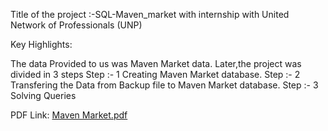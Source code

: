 Title of the project :-SQL-Maven_market with internship with United Network of Professionals (UNP)

Key Highlights:

The data Provided to us was Maven Market data.
Later,the project was divided in 3 steps
Step :- 1 Creating Maven Market database.
Step :- 2 Transfering the Data from Backup file to Maven Market database.
Step :- 3 Solving Queries

PDF Link:
[Maven Market.pdf](https://github.com/MuskanSingh-414/Project-2/files/13393144/Maven.Market.pdf)
